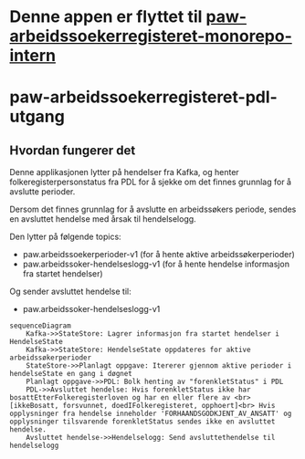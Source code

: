 # Denne appen er flyttet til [paw-arbeidssoekerregisteret-monorepo-intern](https://github.com/navikt/paw-arbeidssoekerregisteret-monorepo-intern)
# paw-arbeidssoekerregisteret-pdl-utgang

## Hvordan fungerer det

Denne applikasjonen lytter på hendelser fra Kafka, og henter folkeregisterpersonstatus fra PDL for å sjekke om det finnes grunnlag for å avslutte perioder. 

Dersom det finnes grunnlag for å avslutte en arbeidssøkers periode, sendes en avsluttet hendelse med årsak til hendelselogg.

Den lytter på følgende topics:
- paw.arbeidssoekerperioder-v1 (for å hente aktive arbeidssøkerperioder)
- paw.arbeidssoker-hendelseslogg-v1 (for å hente hendelse informasjon fra startet hendelser)

Og sender avsluttet hendelse til:
- paw.arbeidssoker-hendelseslogg-v1

```mermaid
sequenceDiagram
    Kafka->>StateStore: Lagrer informasjon fra startet hendelser i HendelseState
    Kafka->>StateStore: HendelseState oppdateres for aktive arbeidssøkerperioder
    StateStore->>Planlagt oppgave: Itererer gjennom aktive perioder i hendelseState en gang i døgnet
    Planlagt oppgave->>PDL: Bolk henting av "forenkletStatus" i PDL 
    PDL->>Avsluttet hendelse: Hvis forenkletStatus ikke har bosattEtterFolkeregisterloven og har en eller flere av <br>[ikkeBosatt, forsvunnet, doedIFolkeregisteret, opphoert]<br> Hvis opplysninger fra hendelse inneholder 'FORHAANDSGODKJENT_AV_ANSATT' og opplysninger tilsvarende forenkletStatus sendes ikke en avsluttet hendelse.
    Avsluttet hendelse->>Hendelselogg: Send avsluttethendelse til hendelselogg
```
